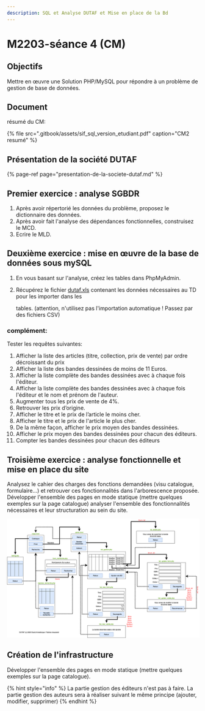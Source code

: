 ```yaml
---
description: SQL et Analyse DUTAF et Mise en place de la Bd
---
```


# M2203-séance 4 \(CM\)

## Objectifs

Mettre en œuvre une Solution PHP/MySQL pour répondre à un problème de gestion de base de données.

## Document

résumé du CM: 

{% file src=".gitbook/assets/sif\_sql\_version\_etudiant.pdf" caption="CM2 resumé" %}

## Présentation de la société DUTAF

{% page-ref page="presentation-de-la-societe-dutaf.md" %}

## Premier exercice : analyse SGBDR

1. Après avoir répertorié les données du problème, proposez le dictionnaire des données.
2. Après avoir fait l'analyse des dépendances fonctionnelles, construisez le MCD.
3. Ecrire le MLD.

## Deuxième exercice : mise en œuvre de la base de données sous mySQL

1. En vous basant sur l'analyse, créez les tables dans PhpMyAdmin.
2. Récupérez le fichier [dutaf.xls](https://firebasestorage.googleapis.com/v0/b/gitbook-28427.appspot.com/o/assets%2F-Lzla5PFDN1ug0Sj7CAO%2F-M1a0Z6qHqXSmlkrcIO3%2F-M1a0gG9idpwbVZSCMS4%2Fdutaf.xls?alt=media&token=33477353-8dcb-400c-a4d6-63d5804e5da6) contenant les données nécessaires au TD pour les importer dans les

   tables. \(attention, n'utilisez pas l'importation automatique ! Passez par des fichiers CSV\)

### complément:

Tester les requêtes suivantes: 

1. Afficher la liste des articles \(titre, collection, prix de vente\) par ordre décroissant du prix
2. Afficher la liste des bandes dessinées de moins de 11 Euros. 
3. Afficher la liste complète des bandes dessinées avec à chaque fois l'éditeur.
4. Afficher la liste complète des bandes dessinées avec à chaque fois l'éditeur et le nom et prénom de l'auteur.
5. Augmenter tous les prix de vente de 4%. 
6. Retrouver les prix d’origine.
7. Afficher le titre et le prix de l’article le moins cher. 
8. Afficher le titre et le prix de l'article le plus cher. 
9. De la même façon, afficher le prix moyen des bandes dessinées. 
10. Afficher le prix moyen des bandes dessinées pour chacun des éditeurs. 
11. Compter les bandes dessinées pour chacun des éditeurs

## Troisième exercice : analyse fonctionnelle et mise en place du site

Analysez le cahier des charges des fonctions demandées \(visu catalogue, formulaire...\) et retrouver ces fonctionnalités dans l'arborescence proposée. Développer l'ensemble des pages en mode statique \(mettre quelques exemples sur la page catalogue\) analyser l'ensemble des fonctionnalités nécessaires et leur structuration au sein du site.

![Arborescence du projet DUTAF](.gitbook/assets/dutaf.png)

## Création de l'infrastructure

Développer l'ensemble des pages en mode statique \(mettre quelques exemples sur la page catalogue\).

{% hint style="info" %}
La partie gestion des éditeurs n'est pas à faire. La partie gestion des auteurs sera à réaliser suivant le même principe \(ajouter, modifier, supprimer\)
{% endhint %}

